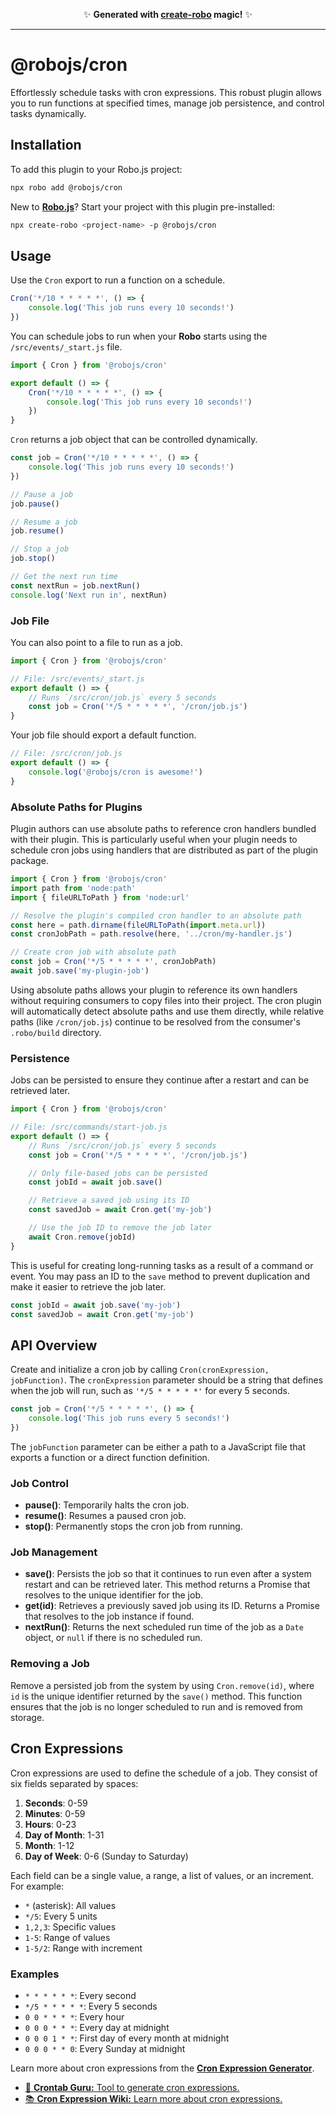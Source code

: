 <p align="center">✨ <strong>Generated with <a href="https://robojs.dev/create-robo">create-robo</a> magic!</strong> ✨</p>

---

# @robojs/cron

Effortlessly schedule tasks with cron expressions. This robust plugin allows you to run functions at specified times, manage job persistence, and control tasks dynamically.

## Installation

To add this plugin to your Robo.js project:

```bash
npx robo add @robojs/cron
```

New to **[Robo.js](https://robojs.dev)**? Start your project with this plugin pre-installed:

```bash
npx create-robo <project-name> -p @robojs/cron
```

## Usage

Use the `Cron` export to run a function on a schedule.

```javascript
Cron('*/10 * * * * *', () => {
	console.log('This job runs every 10 seconds!')
})
```

You can schedule jobs to run when your **Robo** starts using the `/src/events/_start.js` file.

```javascript
import { Cron } from '@robojs/cron'

export default () => {
	Cron('*/10 * * * * *', () => {
		console.log('This job runs every 10 seconds!')
	})
}
```

`Cron` returns a job object that can be controlled dynamically.

```javascript
const job = Cron('*/10 * * * * *', () => {
	console.log('This job runs every 10 seconds!')
})

// Pause a job
job.pause()

// Resume a job
job.resume()

// Stop a job
job.stop()

// Get the next run time
const nextRun = job.nextRun()
console.log('Next run in', nextRun)
```

### Job File

You can also point to a file to run as a job.

```javascript
import { Cron } from '@robojs/cron'

// File: /src/events/_start.js
export default () => {
	// Runs `/src/cron/job.js` every 5 seconds
	const job = Cron('*/5 * * * * *', '/cron/job.js')
}
```

Your job file should export a default function.

```javascript
// File: /src/cron/job.js
export default () => {
	console.log('@robojs/cron is awesome!')
}
```

### Absolute Paths for Plugins

Plugin authors can use absolute paths to reference cron handlers bundled with their plugin. This is particularly useful when your plugin needs to schedule cron jobs using handlers that are distributed as part of the plugin package.

```javascript
import { Cron } from '@robojs/cron'
import path from 'node:path'
import { fileURLToPath } from 'node:url'

// Resolve the plugin's compiled cron handler to an absolute path
const here = path.dirname(fileURLToPath(import.meta.url))
const cronJobPath = path.resolve(here, '../cron/my-handler.js')

// Create cron job with absolute path
const job = Cron('*/5 * * * * *', cronJobPath)
await job.save('my-plugin-job')
```

Using absolute paths allows your plugin to reference its own handlers without requiring consumers to copy files into their project. The cron plugin will automatically detect absolute paths and use them directly, while relative paths (like `/cron/job.js`) continue to be resolved from the consumer's `.robo/build` directory.

### Persistence

Jobs can be persisted to ensure they continue after a restart and can be retrieved later.

```javascript
import { Cron } from '@robojs/cron'

// File: /src/commands/start-job.js
export default () => {
	// Runs `/src/cron/job.js` every 5 seconds
	const job = Cron('*/5 * * * * *', '/cron/job.js')

	// Only file-based jobs can be persisted
	const jobId = await job.save()

	// Retrieve a saved job using its ID
	const savedJob = await Cron.get('my-job')

	// Use the job ID to remove the job later
	await Cron.remove(jobId)
}
```

This is useful for creating long-running tasks as a result of a command or event. You may pass an ID to the `save` method to prevent duplication and make it easier to retrieve the job later.

```javascript
const jobId = await job.save('my-job')
const savedJob = await Cron.get('my-job')
```

## API Overview

Create and initialize a cron job by calling `Cron(cronExpression, jobFunction)`. The `cronExpression` parameter should be a string that defines when the job will run, such as `'*/5 * * * * *'` for every 5 seconds.

```js
const job = Cron('*/5 * * * * *', () => {
	console.log('This job runs every 5 seconds!')
})
```

The `jobFunction` parameter can be either a path to a JavaScript file that exports a function or a direct function definition.

### Job Control

- **pause()**: Temporarily halts the cron job.
- **resume()**: Resumes a paused cron job.
- **stop()**: Permanently stops the cron job from running.

### Job Management

- **save()**: Persists the job so that it continues to run even after a system restart and can be retrieved later. This method returns a Promise that resolves to the unique identifier for the job.
- **get(id)**: Retrieves a previously saved job using its ID. Returns a Promise that resolves to the job instance if found.
- **nextRun()**: Returns the next scheduled run time of the job as a `Date` object, or `null` if there is no scheduled run.

### Removing a Job

Remove a persisted job from the system by using `Cron.remove(id)`, where `id` is the unique identifier returned by the `save()` method. This function ensures that the job is no longer scheduled to run and is removed from storage.

## Cron Expressions

Cron expressions are used to define the schedule of a job. They consist of six fields separated by spaces:

1. **Seconds**: 0-59
2. **Minutes**: 0-59
3. **Hours**: 0-23
4. **Day of Month**: 1-31
5. **Month**: 1-12
6. **Day of Week**: 0-6 (Sunday to Saturday)

Each field can be a single value, a range, a list of values, or an increment. For example:

- `*` (asterisk): All values
- `*/5`: Every 5 units
- `1,2,3`: Specific values
- `1-5`: Range of values
- `1-5/2`: Range with increment

### Examples

- `* * * * * *`: Every second
- `*/5 * * * * *`: Every 5 seconds
- `0 0 * * * *`: Every hour
- `0 0 0 * * *`: Every day at midnight
- `0 0 0 1 * *`: First day of every month at midnight
- `0 0 0 * * 0`: Every Sunday at midnight

Learn more about cron expressions from the **[Cron Expression Generator](https://crontab.guru/)**.

- [🔗 **Crontab Guru:** Tool to generate cron expressions.](https://crontab.guru/)
- [📚 **Cron Expression Wiki:** Learn more about cron expressions.](https://en.wikipedia.org/wiki/Cron#Cron_expression)
